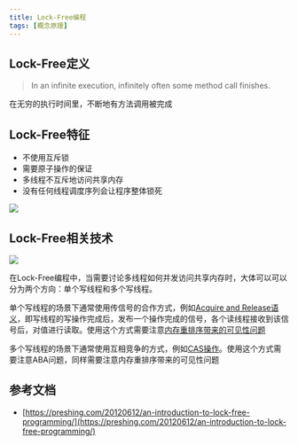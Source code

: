 ```yaml
---
title: Lock-Free编程
tags: [概念原理]
---
```


## Lock-Free定义

> In an infinite execution, infinitely often some method call finishes.

在无穷的执行时间里，不断地有方法调用被完成

## Lock-Free特征

* 不使用互斥锁
* 需要原子操作的保证
* 多线程不互斥地访问共享内存
* 没有任何线程调度序列会让程序整体锁死

![](https://oliver-blog.oss-cn-shenzhen.aliyuncs.com/20230410183420.png)

## Lock-Free相关技术

![](https://oliver-blog.oss-cn-shenzhen.aliyuncs.com/20230410183551.png)

在Lock-Free编程中，当需要讨论多线程如何并发访问共享内存时，大体可以可以分为两个方向：单个写线程和多个写线程。

单个写线程的场景下通常使用传信号的合作方式，例如[Acquire and Release语义](https://blog.oliverclio.com/2023/02/24/Acquire-and-Release%E8%AF%AD%E4%B9%89.html)，即写线程的写操作完成后，发布一个操作完成的信号，各个读线程接收到该信号后，对值进行读取。使用这个方式需要注意[内存重排序带来的可见性问题](https://blog.oliverclio.com/2023/01/11/%E5%86%85%E5%AD%98%E9%87%8D%E6%8E%92%E5%BA%8F(Memory-Reordering).html#%E5%BD%B1%E5%93%8D)

多个写线程的场景下通常使用互相竞争的方式，例如[CAS操作](https://blog.oliverclio.com/2023/03/08/%E5%8E%9F%E5%AD%90%E6%93%8D%E4%BD%9C(Atomic-Operations).html#%E5%8E%9F%E5%AD%90rmwatomic-read-modify-write)。使用这个方式需要注意ABA问题，同样需要注意内存重排序带来的可见性问题

## 参考文档

* [https://preshing.com/20120612/an-introduction-to-lock-free-programming/](https://preshing.com/20120612/an-introduction-to-lock-free-programming/)